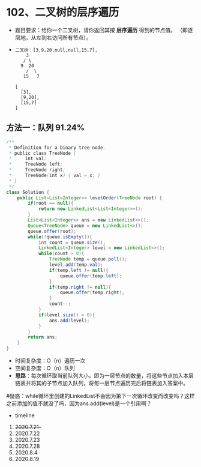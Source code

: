 # 102、二叉树的层序遍历

- 题目要求：给你一个二叉树，请你返回其按 **层序遍历** 得到的节点值。 （即逐层地，从左到右访问所有节点）。

- ```
  二叉树：[3,9,20,null,null,15,7],
      3
     / \
    9  20
      /  \
     15   7
     
  [
    [3],
    [9,20],
    [15,7]
  ]
  ```



## 方法一：队列 91.24%

```java
/**
 * Definition for a binary tree node.
 * public class TreeNode {
 *     int val;
 *     TreeNode left;
 *     TreeNode right;
 *     TreeNode(int x) { val = x; }
 * }
 */
class Solution {
    public List<List<Integer>> levelOrder(TreeNode root) {
        if(root == null){
            return new LinkedList<List<Integer>>();
        }
        List<List<Integer>> ans = new LinkedList<>();
        Queue<TreeNode> queue = new LinkedList<>();
        queue.offer(root);
        while(!queue.isEmpty()){
            int count = queue.size();
            LinkedList<Integer> level = new LinkedList<>();
            while(count > 0){
                TreeNode temp = queue.poll();
                level.add(temp.val);
                if(temp.left != null){
                    queue.offer(temp.left);
                }
                if(temp.right != null){
                    queue.offer(temp.right);
                }
                count--;
            }
            if(level.size() > 0){
                ans.add(level);
            }
        }
        return ans;
    }
}
```

- 时间复杂度：O（n）遍历一次
- 空间复杂度：O（n）队列
- **思路**：每次循环取当前队列大小，即为一层节点的数量，将这些节点加入本层链表并将其的子节点加入队列，将每一层节点遍历完后将链表加入答案中。

#疑惑：while循环里创建的LinkedList不会因为第下一次循环改变而改变吗？这样之前添加的值不就没了吗，因为ans.add(level)是一个引用啊？



- timeline

1. ~~2020.7.21-~~
2. 2020.7.22
3. 2020.7.23
4. 2020.7.28
5. 2020.8.4
6. 2020.8.19